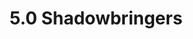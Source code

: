 ---
layout: default
title: 5.0 Shadowbringers
nav_order: 3
has_children: true
permalink: /5.0_shadowbringers/
---